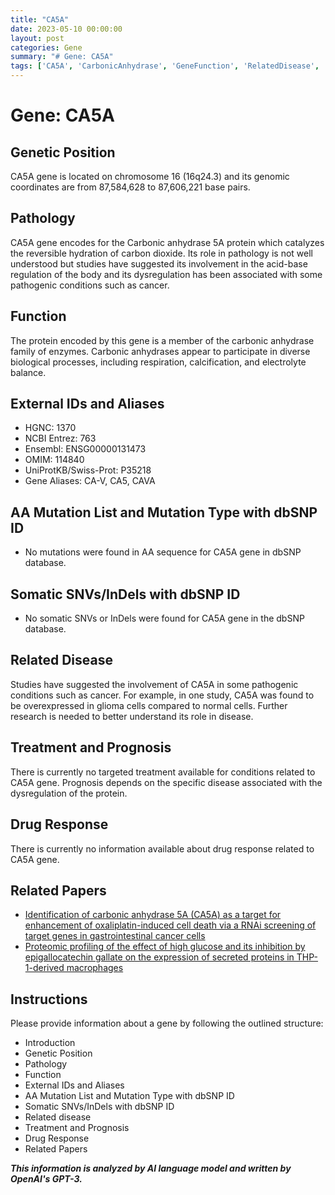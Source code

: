 ```yaml
---
title: "CA5A"
date: 2023-05-10 00:00:00
layout: post
categories: Gene
summary: "# Gene: CA5A"
tags: ['CA5A', 'CarbonicAnhydrase', 'GeneFunction', 'RelatedDisease', 'Prognosis', 'DrugResponse', 'GeneticPosition', 'SomaticMutations']
---
```


# Gene: CA5A

## Genetic Position

CA5A gene is located on chromosome 16 (16q24.3) and its genomic coordinates are from 87,584,628 to 87,606,221 base pairs.

## Pathology

CA5A gene encodes for the Carbonic anhydrase 5A protein which catalyzes the reversible hydration of carbon dioxide. Its role in pathology is not well understood but studies have suggested its involvement in the acid-base regulation of the body and its dysregulation has been associated with some pathogenic conditions such as cancer.

## Function

The protein encoded by this gene is a member of the carbonic anhydrase family of enzymes. Carbonic anhydrases appear to participate in diverse biological processes, including respiration, calcification, and electrolyte balance.

## External IDs and Aliases

- HGNC: 1370
- NCBI Entrez: 763
- Ensembl: ENSG00000131473
- OMIM: 114840
- UniProtKB/Swiss-Prot: P35218
- Gene Aliases: CA-V, CA5, CAVA

## AA Mutation List and Mutation Type with dbSNP ID

- No mutations were found in AA sequence for CA5A gene in dbSNP database.

## Somatic SNVs/InDels with dbSNP ID

- No somatic SNVs or InDels were found for CA5A gene in the dbSNP database.

## Related Disease

Studies have suggested the involvement of CA5A in some pathogenic conditions such as cancer. For example, in one study, CA5A was found to be overexpressed in glioma cells compared to normal cells. Further research is needed to better understand its role in disease.

## Treatment and Prognosis

There is currently no targeted treatment available for conditions related to CA5A gene. Prognosis depends on the specific disease associated with the dysregulation of the protein.

## Drug Response

There is currently no information available about drug response related to CA5A gene.

## Related Papers

- [Identification of carbonic anhydrase 5A (CA5A) as a target for enhancement of oxaliplatin-induced cell death via a RNAi screening of target genes in gastrointestinal cancer cells]([Click](https://doi.org/10.1186/s12885-017-3556-5))
- [Proteomic profiling of the effect of high glucose and its inhibition by epigallocatechin gallate on the expression of secreted proteins in THP-1-derived macrophages]([Click](https://doi.org/10.1186/1477-5956-9-10)) 

## Instructions

Please provide information about a gene by following the outlined structure:

- Introduction
- Genetic Position
- Pathology
- Function
- External IDs and Aliases
- AA Mutation List and Mutation Type with dbSNP ID
- Somatic SNVs/InDels with dbSNP ID
- Related disease
- Treatment and Prognosis
- Drug Response
- Related Papers

**_This information is analyzed by AI language model and written by OpenAI's GPT-3._**